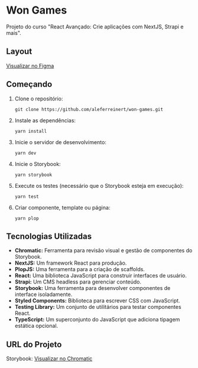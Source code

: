 # Won Games

Projeto do curso "React Avançado: Crie aplicações com NextJS, Strapi e mais".

## Layout

[Visualizar no Figma](https://www.figma.com/file/xwqB4b2hX8yPmp66vRuHLz/Won-Games---Em-Andamento!!?type=design&node-id=7-49&t=dzqMOk9JEmm2w6Mv-0)

## Começando

1. Clone o repositório:

   ```
   git clone https://github.com/aleferreinert/won-games.git
   ```

2. Instale as dependências:

   ```
   yarn install
   ```

3. Inicie o servidor de desenvolvimento:
   ```
   yarn dev
   ```
4. Inicie o Storybook:
   ```
   yarn storybook
   ```
5. Execute os testes (necessário que o Storybook esteja em execução):

   ```
   yarn test
   ```

6. Criar componente, template ou página:
   ```
   yarn plop
   ```

## Tecnologias Utilizadas

- **Chromatic:** Ferramenta para revisão visual e gestão de componentes do Storybook.
- **NextJS:** Um framework React para produção.
- **PlopJS:** Uma ferramenta para a criação de scaffolds.
- **React:** Uma biblioteca JavaScript para construir interfaces de usuário.
- **Strapi:** Um CMS headless para gerenciar conteúdo.
- **Storybook:** Uma ferramenta para desenvolver componentes de interface isoladamente.
- **Styled Components:** Biblioteca para escrever CSS com JavaScript.
- **Testing Library:** Um conjunto de utilitários para testar componentes React.
- **TypeScript:** Um superconjunto do JavaScript que adiciona tipagem estática opcional.

## URL do Projeto

Storybook: [Visualizar no Chromatic](https://main--64ceaf6be6c94aa14b9fe174.chromatic.com)
